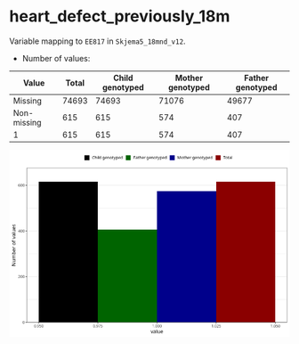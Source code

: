 # heart_defect_previously_18m
Variable mapping to `EE817` in `Skjema5_18mnd_v12`.
- Number of values:

| Value | Total | Child genotyped | Mother genotyped | Father genotyped |
| ----- | ----- | --------------- | ---------------- | ---------------- |
| Missing | 74693 | 74693 | 71076 | 49677 |
| Non-missing | 615 | 615 | 574 | 407 |
| 1 | 615 | 615 | 574 | 407 |



![](heart_defect_previously_18m_n.png)




